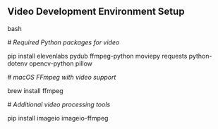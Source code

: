 ## **Video Development Environment Setup**

bash

*\# Required Python packages for video*

pip install elevenlabs pydub ffmpeg-python moviepy requests python-dotenv opencv-python pillow

*\# macOS FFmpeg with video support*

brew install ffmpeg

*\# Additional video processing tools*

pip install imageio imageio-ffmpeg

